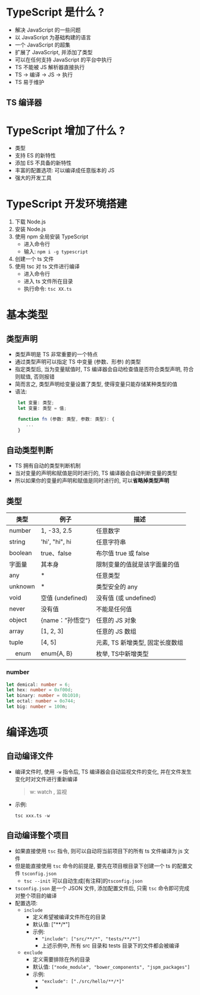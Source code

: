 # TypeScript 是什么 ?

* 解决 JavaScript 的一些问题
* 以 JavaScript 为基础构建的语言
* 一个 JavaScript 的超集
* 扩展了 JavaScript, 并添加了类型
* 可以在任何支持 JavaScript 的平台中执行
* TS 不能被 JS 解析器直接执行
* TS -> 编译 -> JS -> 执行
* TS 易于维护

## TS 编译器

# TypeScript 增加了什么 ?

* 类型
* 支持 ES 的新特性
* 添加 ES 不具备的新特性
* 丰富的配置选项: 可以编译成任意版本的 JS
* 强大的开发工具

# TypeScript 开发环境搭建

1. 下载 Node.js
2. 安装 Node.js
3. 使用 npm 全局安装 TypeScript
    * 进入命令行
    * 输入: `npm i -g typescript`
4. 创建一个 ts 文件
5. 使用 tsc 对 ts 文件进行编译
    * 进入命令行
    * 进入 ts 文件所在目录
    * 执行命令: `tsc XX.ts`

# 基本类型

## 类型声明

* 类型声明是 TS 非常重要的一个特点
* 通过类型声明可以指定 TS 中变量 (参数、形参) 的类型
* 指定类型后, 当为变量赋值时, TS 编译器会自动检查值是否符合类型声明, 符合则赋值, 否则报错
* 简而言之, 类型声明给变量设置了类型, 使得变量只能存储某种类型的值
* 语法:
  ```typescript
   let 变量: 类型;
   let 变量: 类型 = 值;

   function fn (参数: 类型, 参数: 类型): {
      ...
   }
   ```

## 自动类型判断

* TS 拥有自动的类型判断机制
* 当对变量的声明和赋值是同时进行的, TS 编译器会自动判断变量的类型
* 所以如果你的变量的声明和赋值是同时进行的, 可以**省略掉类型声明**

## 类型

| 类型      | 例子             | 描述                  |
|---------|----------------|---------------------|
| number  | 1, -33, 2.5    | 任意数字                |
| string  | 'hi', "hi", hi | 任意字符串               |
| boolean | true、false     | 布尔值 true 或 false    |
| 字面量     | 其本身            | 限制变量的值就是该字面量的值      |
| any     | *              | 任意类型                |
| unknown | *              | 类型安全的 any           |
| void    | 空值 (undefined) | 没有值 (或 undefined)   |
| never   | 没有值            | 不能是任何值　             |
| object  | {name：”孙悟空“}   | 任意的 JS 对象           |
| array   | [1, 2, 3]      | 任意的 JS 数组           |
| tuple   | [4, 5]         | 元素, TS 新增类型, 固定长度数组 |
| 　enum   | enum{A, B}     | 枚举, TS中新增类型         |
### number
```typescript
let demical: number = 6;
let hex: number = 0xf00d;
let binary: number = 0b1010;
let octal: number = 0o744;
let big: number = 100n;
```
# 编译选项
## 自动编译文件
* 编译文件时, 使用 `-w` 指令后, TS 编译器会自动监视文件的变化, 并在文件发生变化时对文件进行重新编译
   > w: watch , 监视
* 示例:
   ```
  tsc xxx.ts -w
  ```
## 自动编译整个项目
* 如果直接使用 `tsc` 指令, 则可以自动将当前项目下的所有 ts 文件编译为 js 文件
* 但是能直接使用 `tsc` 命令的前提是, 要先在项目根目录下创建一个 ts 的配置文件 `tsconfig.json`
  * `tsc --init` 可以自动生成[有注释]的`tsconfig.json`
* `tsconfig.json` 是一个 JSON 文件, 添加配置文件后, 只需 `tsc` 命令即可完成对整个项目的编译
* 配置选项:
  * `include`
    * 定义希望被编译文件所在的目录
    * 默认值: ["**/*"]
    * 示例:
      * `"include": ["src/**/*", "tests/**/*"]`
      * 上述示例中, 所有 src 目录和 tests 目录下的文件都会被编译
  * `exclude`
    * 定义需要排除在外的目录
    * 默认值: `["node_module", "bower_components", "jspm_packages"]`
    * 示例:
      * `"exclude": ["./src/hello/**/*]"`
      * 